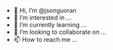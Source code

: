 - 👋 Hi, I’m @jsonguoran
- 👀 I’m interested in ...
- 🌱 I’m currently learning ...
- 💞️ I’m looking to collaborate on ...
- 📫 How to reach me ...

<!---
jsonguoran/jsonguoran is a ✨ special ✨ repository because its `README.md` (this file) appears on your GitHub profile.
You can click the Preview link to take a look at your changes.
--->
